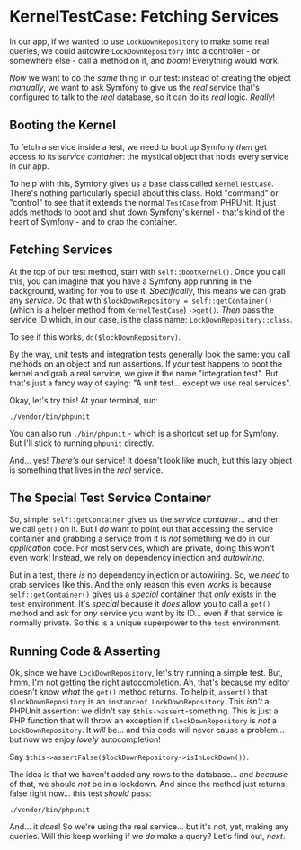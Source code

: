 # KernelTestCase: Fetching Services

In our app, if we wanted to use `LockDownRepository` to make some real queries, we
could autowire `LockDownRepository` into a controller - or somewhere else - call
a method on it, and *boom*! Everything would work.

*Now* we want to do the *same* thing in our test: instead of creating the object
*manually*, we want to ask Symfony to give us the *real* service that's configured
to talk to the *real* database, so it can do its *real* logic. *Really*!

## Booting the Kernel

To fetch a service inside a test, we need to boot up Symfony *then* get access
to its *service container*: the mystical object that holds every service in our
app.

To help with this, Symfony gives us a base class called `KernelTestCase`. There's
nothing particularly special about this class. Hold "command" or "control" to see
that it extends the normal `TestCase` from PHPUnit. It just adds methods to boot
and shut down Symfony's kernel - that's kind of the heart of Symfony - and to grab
the container.

## Fetching Services

At the top of our test method, start with `self::bootKernel()`. Once you call
this, you can imagine that you have a Symfony app running in the background, waiting
for you to use it. *Specifically*, this means we can grab any *service*. Do that
with `$lockDownRepository = self::getContainer()` (which is a helper method from
`KernelTestCase`) `->get()`. *Then* pass the service ID which, in our
case, is the class name: `LockDownRepository::class`.

To see if this works, `dd($lockDownRepository)`.

By the way, unit tests and integration tests generally look the same: you call
methods on an object and run assertions. If your test happens to boot the kernel
and grab a real service, we give it the name "integration test". But that's just
a fancy way of saying: "A unit test... except we use real services".

Okay, let's try this! At your terminal, run:

```terminal
./vendor/bin/phpunit
```

You can also run `./bin/phpunit` - which is a shortcut set up for Symfony. But I'll
stick to running `phpunit` directly.

And... yes! *There's* our service! It doesn't look like much, but this lazy object
is something that lives in the *real* service.

## The Special Test Service Container

So, simple! `self::getContainer` gives us the *service container*... and then we
call `get()` on it. But I *do* want to point out that accessing the service container
and grabbing a service from it is *not* something we do in our *application* code.
For most services, which are private, doing this won't even work! Instead, we rely
on dependency injection and *autowiring*.

But in a test, there *is* no dependency injection or autowiring. So, we *need* to
grab services like this. And the only reason this even *works* is because
`self::getContainer()` gives us a *special* container that *only* exists in the
`test` environment. It's *special* because it *does* allow you to call a `get()`
method and ask for *any* service you want by its ID... even if that service is
normally private. So this is a unique superpower to the `test` environment.

## Running Code & Asserting

Ok, since we have `LockDownRepository`, let's try running a simple test. But,
hmm, I'm not getting the right autocompletion. Ah, that's because my editor doesn't
know *what* the `get()` method returns. To help it, `assert()` that `$lockDownRepository`
is an `instanceof LockDownRepository`. This *isn't* a PHPUnit assertion: we didn't
say `$this->assert`-something. This is just a PHP function that will throw an
exception if `$lockDownRepository` is *not* a `LockDownRepository`. It *will* be... 
and this code will never cause a problem... but now we enjoy *lovely* autocompletion!

Say `$this->assertFalse($lockDownRepository->isInLockDown())`.

The idea is that we haven't added any rows to the database... and *because* of that,
we should *not* be in a lockdown. And since the method just returns false right now...
this test *should* pass:

```terminal-silent
./vendor/bin/phpunit
```

And... it *does*! So we're using the real service... but it's not, yet, making any
queries. Will this keep working if we *do* make a query? Let's find out, *next*.
